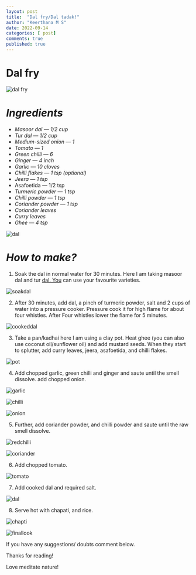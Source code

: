 ```yaml
---
layout: post
title:  "Dal fry/Dal tadak!"
author: "Keerthana M S"
date: 2022-09-14
categories: [ post]
comments: true
published: true
---
```

# Dal fry
![dal fry](https://raw.githubusercontent.com/kevy-vinu/naran.ga/master/assets/1.jpeg)

# ***Ingredients***

- *Masoor dal — 1/2 cup*
- *Tur dal — 1/2 cup*
- *Medium-sized onion — 1*
- *Tomato — 1*
- *Green chilli — 6*
- *Ginger — 4 inch*
- *Garlic — 10 cloves*
- *Chilli flakes — 1 tsp (optional)*
- *Jeera — 1 tsp*
- Asafoetida — 1/2 tsp
- *Turmeric powder — 1 tsp*
- *Chilli powder — 1 tsp*
- *Coriander powder — 1 tsp*
- *Coriander leaves*
- *Curry leaves*
- *Ghee — 4 tsp*

   

![dal](https://raw.githubusercontent.com/kevy-vinu/naran.ga/master/assets/2.jpeg)

# ***How to make?***

1. Soak the dal in normal water for 30 minutes. Here I am taking masoor dal and tur [dal. You](http://dal.You) can use your favourite varieties.

![soakdal](https://raw.githubusercontent.com/kevy-vinu/naran.ga/master/assets/3.jpeg)

2. After 30 minutes, add dal, a pinch of turmeric powder, salt and 2 cups of water into a pressure cooker. Pressure cook it for high flame for about four whistles. After Four whistles lower the flame for 5 minutes.

![cookeddal](https://raw.githubusercontent.com/kevy-vinu/naran.ga/master/assets/4%20(2).jpeg)

3. Take a pan/kadhai here I am using a clay pot. Heat ghee (you can also use coconut oil/sunflower oil) and add mustard seeds. When they start to splutter, add curry leaves, jeera, asafoetida, and chilli flakes.

![pot](https://raw.githubusercontent.com/kevy-vinu/naran.ga/master/assets/5.jpeg)

4. Add chopped garlic, green chilli and ginger and saute until the smell dissolve. add chopped onion.

![garlic](https://raw.githubusercontent.com/kevy-vinu/naran.ga/master/assets/6%20(1).jpeg)

![chilli](https://raw.githubusercontent.com/kevy-vinu/naran.ga/master/assets/7%20(1).jpeg)

![onion](https://raw.githubusercontent.com/kevy-vinu/naran.ga/master/assets/8%20(1).jpeg)

5. Further, add coriander powder, and chilli powder and saute until the raw smell dissolve.

![redchilli](https://raw.githubusercontent.com/kevy-vinu/naran.ga/master/assets/10%20(1).jpeg)

![coriander](https://raw.githubusercontent.com/kevy-vinu/naran.ga/master/assets/11%20(1).jpeg)

6. Add chopped tomato.

![tomato](https://raw.githubusercontent.com/kevy-vinu/naran.ga/master/assets/12%20(1).jpeg)

7. Add cooked dal and required salt.

![dal](https://raw.githubusercontent.com/kevy-vinu/naran.ga/master/assets/13%20(1).jpeg)

8. Serve hot with chapati, and rice.

![chapti](https://raw.githubusercontent.com/kevy-vinu/naran.ga/master/assets/14.jpeg)

![finallook](https://raw.githubusercontent.com/kevy-vinu/naran.ga/master/assets/15.jpeg)

If you have any suggestions/ doubts comment below.

Thanks for reading!

Love meditate nature!